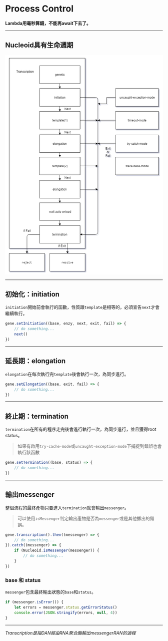# Process Control

**Lambda用毫秒算錢，不能再await下去了。**

---

## Nucleoid具有生命週期

![flow](../../images/flow.png)

---

## 初始化：initiation

`initiation`開始前會執行的函數，性質跟`template`是相等的，必須宣告`next`才會繼續執行。

```js
gene.setInitiation((base, enzy, next, exit, fail) => {
    // do something...
    next()
})
```

---

## 延長期：elongation

`elongation`在每次執行完`template`後會執行一次，為同步進行。

```js
gene.setElongation((base, exit, fail) => {
    // do something...
})
```

---

## 終止期：termination

`termination`在所有的程序走完後會進行執行一次，為同步進行，並且獲得root status。

>如果有啟用`try-cache-mode`或`uncaught-exception-mode`下捕捉到錯誤也會執行該函數

```js
gene.setTermination((base, status) => {
    // do something...
})
```

---

## 輸出messenger

整個流程的最終產物只要進入`termination`就會輸出`messenger`。

>可以使用`isMessenger`判定輸出產物是否為`messenger`或是其他擲出的錯誤。

```js
gene.transcription().then((messenger) => {
    // do something...
}).catch((messenger) => {
    if (Nucleoid.isMessenger(messenger)) {
        // do something...
    }
})
```

### base 和 status

`messenger`包含最終輸出狀態的`base`和`status`。

```js
if (messenger.isError()) {
    let errors = messenger.status.getErrorStatus()
    console.error(JSON.stringify(errors, null, 4))
}
```

---

_Transcription是指DAN經由RNA聚合酶輸出messengerRAN的過程_